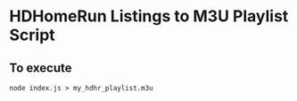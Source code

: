 # HDHomeRun Listings to M3U Playlist Script

## To execute

```
node index.js > my_hdhr_playlist.m3u
```
